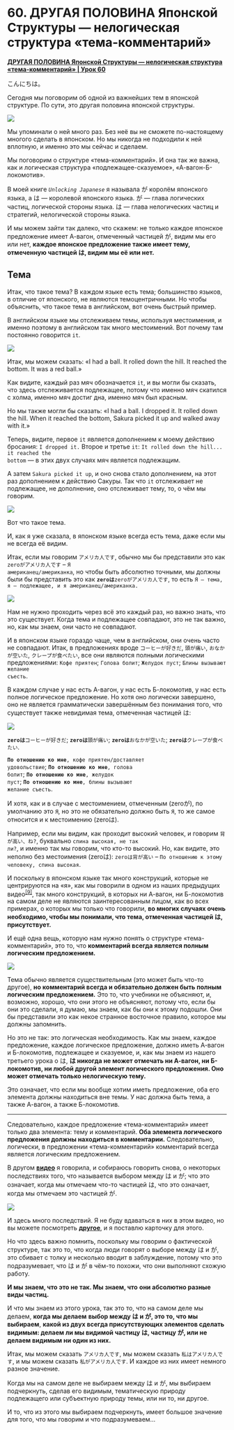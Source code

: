 # **60. ДРУГАЯ ПОЛОВИНА Японской Структуры — нелогическая структура «тема-комментарий»**

[**ДРУГАЯ ПОЛОВИНА Японской Структуры — нелогическая структура «тема-комментарий» | Урок 60**](https://www.youtube.com/watch?v=_nXHpkTTfGs&list=PLg9uYxuZf8x_A-vcqqyOFZu06WlhnypWj&index=62&pp=iAQB)

こんにちは。

Сегодня мы поговорим об одной из важнейших тем в японской структуре. По сути, это другая половина японской структуры.

![](image544.webp)

Мы упоминали о ней много раз. Без неё вы не сможете по-настоящему многого сделать в японском. Но мы никогда не подходили к ней вплотную, и именно это мы сейчас и сделаем.

Мы поговорим о структуре «тема-комментарий». И она так же важна, как и логическая структура «подлежащее-сказуемое», «А-вагон-Б-локомотив».

В моей книге <code>*Unlocking Japanese*</code> я называла が королём японского языка, а は — королевой японского языка. が — глава логических частиц, логической стороны языка.
は — глава нелогических частиц и стратегий, нелогической стороны языка.

И мы можем зайти так далеко, что скажем: не только каждое японское предложение имеет А-вагон, отмеченный частицей が, видим мы его или нет, **каждое японское предложение также имеет тему, отмеченную частицей は, видим мы её или нет.**

## Тема

Итак, что такое тема? В каждом языке есть тема; большинство языков, в отличие от японского, не являются темоцентричными. Но чтобы объяснить, что такое тема в английском, вот очень быстрый пример.

В английском языке мы отслеживаем темы, используя местоимения, и именно поэтому в английском так много местоимений. Вот почему там постоянно говорится <code>it</code>.

![](image241.webp)

Итак, мы можем сказать: «I had a ball. It rolled down the hill. It reached the bottom. It was a red ball.»

Как видите, каждый раз мяч обозначается <code>it</code>, и вы могли бы сказать, что здесь отслеживается подлежащее, потому что именно мяч скатился с холма, именно мяч достиг дна, именно мяч был красным.

Но мы также могли бы сказать: «I had a ball. I dropped it. It rolled down the hill. When it reached the bottom, Sakura picked it up and walked away with it.»

Теперь, видите, первое <code>it</code> является дополнением к моему действию бросания: <code>I dropped it.</code> Второе и третье <code>it</code>: <code>It rolled down the hill... it reached the bottom</code> — в этих двух случаях мяч является подлежащим.

А затем <code>Sakura picked it up</code>, и оно снова стало дополнением, на этот раз дополнением к действию Сакуры. Так что <code>it</code> отслеживает не подлежащее, не дополнение, оно отслеживает тему, то, о чём мы говорим.

![](image476.webp)

Вот что такое тема.

И, как я уже сказала, в японском языке всегда есть тема, даже если мы не всегда её видим.

Итак, если мы говорим <code>アメリカ人です</code>, обычно мы бы представили это как <code>zeroがアメリカ人です</code> – <code>Я американец/американка</code>, но чтобы быть абсолютно точными, мы должны были бы представить это как <code>**zeroは**zeroがアメリカ人です</code>, то есть <code>Я — тема, я — подлежащее, и я американец/американка.</code>

![](image982.webp)

Нам не нужно проходить через всё это каждый раз, но важно знать, что это существует. Когда тема и подлежащее совпадают, это не так важно, но, как мы знаем, они часто не совпадают.

И в японском языке гораздо чаще, чем в английском, они очень часто не совпадают. Итак, в предложениях вроде <code>コーヒーが好きだ</code>, <code>頭が痛い</code>, <code>おなかが空いた</code>, <code>クレープが食べたい</code>, все они являются полными логическими предложениями: <code>Кофе приятен</code>; <code>Голова болит</code>; <code>Желудок пуст</code>; <code>Блины вызывают желание съесть</code>.

В каждом случае у нас есть А-вагон, у нас есть Б-локомотив, у нас есть полное логическое предложение. Но хотя оно логически завершено, оно не является грамматически завершённым без понимания того, что существует также невидимая тема, отмеченная частицей は:

![](image889.webp)

<code>**zeroは**コーヒーが好きだ</code>; <code>**zeroは**頭が痛い</code>;
<code>**zeroは**おなかが空いた</code>; <code>**zeroは**クレープが食べたい</code>.

<code>**По отношению ко мне**, кофе приятен/доставляет удовольствие</code>; <code>**По отношению ко мне**, голова болит</code>; <code>**По отношению ко мне**, желудок пуст</code>; <code>**По отношению ко мне**, блины вызывают желание съесть</code>.

И хотя, как и в случае с местоимением, отмеченным (zeroが), по умолчанию это <code>Я</code>, но это не обязательно должно быть <code>Я</code>, то же самое относится и к местоимению (zeroは).

Например, если мы видим, как проходит высокий человек, и говорим <code>背が高い、ね?</code>, буквально <code>спина высокая, не так ли?</code>, и именно так мы говорим, что кто-то высокий. Но, как видите, это неполно без местоимения (zeroは): <code>zeroは背が高い</code> – <code>По отношению к этому человеку, спина высокая</code>.

И поскольку в японском языке так много конструкций, которые не центрируются на «я», как мы говорили в одном из наших предыдущих видео<sup>[[9]](./9-the-subject-of-the-japanese-sentence-expressing-desire-ほしい-たい-たがる.md)</sup>, так много конструкций, в которых ни А-вагон, ни Б-локомотив на самом деле не являются заинтересованным лицом, как во всех примерах, о которых мы только что говорили, **во многих случаях очень необходимо, чтобы мы понимали, что тема, отмеченная частицей は, присутствует.**

И ещё одна вещь, которую нам нужно понять о структуре «тема-комментарий», это то, что **комментарий всегда является полным логическим предложением.**

![](image716.webp)

Тема обычно является существительным (это может быть что-то другое), **но комментарий всегда и обязательно должен быть полным логическим предложением.** Это то, что учебники не объясняют, и, возможно, хорошо, что они этого не объясняют, потому что, если бы они это сделали, я думаю, мы знаем, как бы они к этому подошли.
Они бы представили это как некое странное восточное правило, которое мы должны запомнить.

Но это не так: это логическая необходимость. Как мы знаем, каждое предложение, каждое логическое предложение, должно иметь А-вагон и Б-локомотив, подлежащее и сказуемое, и, как мы знаем из нашего третьего урока о は, **は никогда не может отмечать ни А-вагон, ни Б-локомотив, ни любой другой элемент логического предложения. Оно может отмечать только нелогическую тему.**

Это означает, что если мы вообще хотим иметь предложение, оба его элемента должны находиться вне темы. У нас должна быть тема, а также А-вагон, а также Б-локомотив.

---

Следовательно, каждое предложение «тема-комментарий» имеет только два элемента: тему и комментарий. **Оба элемента логического предложения должны находиться в комментарии.** Следовательно, логически, в предложении «тема-комментарий» комментарий всегда является логическим предложением.

В другом [**видео**](https://www.youtube.com/watch?v=9l_ZlQQU4ZE) я говорила, и собираюсь говорить снова, о некоторых последствиях того, что называется выбором между は и が; что это означает, когда мы отмечаем что-то частицей は, что это означает, когда мы отмечаем это частицей が.

![](image1127.webp)

И здесь много последствий. Я не буду вдаваться в них в этом видео, но вы можете посмотреть [**другое**](https://www.youtube.com/watch?v=9l_ZlQQU4ZE), и я поставлю карточку для этого.

Но что здесь важно помнить, поскольку мы говорим о фактической структуре, так это то, что когда люди говорят о выборе между は и が, это сбивает с толку и несколько вводит в заблуждение, потому что это подразумевает, что は и が в чём-то похожи, что они выполняют схожую работу.

**И мы знаем, что это не так. Мы знаем, что** **они абсолютно разные виды частиц.**

И что мы знаем из этого урока, так это то, что на самом деле мы делаем, **когда мы делаем** **выбор между は и が, это то, что мы выбираем**, **какой из двух всегда присутствующих элементов сделать видимым: делаем ли мы видимой частицу は, частицу が, или не делаем видимым ни один из них.**

Итак, мы можем сказать <code>アメリカ人です</code>, мы можем сказать <code>私はアメリカ人です</code>, и мы можем сказать <code>私がアメリカ人です</code>. И каждое из них имеет немного разное значение.

Когда мы на самом деле не выбираем между は и が, мы выбираем подчеркнуть, сделав его видимым, тематическую природу подлежащего или субъектную природу темы, или ни то, ни другое.

И то, что из этого мы выбираем подчеркнуть, имеет большое значение для того, что мы говорим и что подразумеваем…